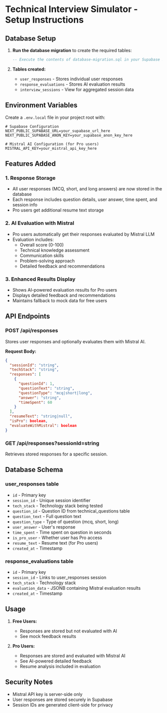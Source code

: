# Technical Interview Simulator - Setup Instructions

## Database Setup

1. **Run the database migration** to create the required tables:
   ```sql
   -- Execute the contents of database-migration.sql in your Supabase SQL editor
   ```

2. **Tables created:**
   - `user_responses` - Stores individual user responses
   - `response_evaluations` - Stores AI evaluation results
   - `interview_sessions` - View for aggregated session data

## Environment Variables

Create a `.env.local` file in your project root with:

```env
# Supabase Configuration
NEXT_PUBLIC_SUPABASE_URL=your_supabase_url_here
NEXT_PUBLIC_SUPABASE_ANON_KEY=your_supabase_anon_key_here

# Mistral AI Configuration (for Pro users)
MISTRAL_API_KEY=your_mistral_api_key_here
```

## Features Added

### 1. Response Storage
- All user responses (MCQ, short, and long answers) are now stored in the database
- Each response includes question details, user answer, time spent, and session info
- Pro users get additional resume text storage

### 2. AI Evaluation with Mistral
- Pro users automatically get their responses evaluated by Mistral LLM
- Evaluation includes:
  - Overall score (0-100)
  - Technical knowledge assessment
  - Communication skills
  - Problem-solving approach
  - Detailed feedback and recommendations

### 3. Enhanced Results Display
- Shows AI-powered evaluation results for Pro users
- Displays detailed feedback and recommendations
- Maintains fallback to mock data for free users

## API Endpoints

### POST /api/responses
Stores user responses and optionally evaluates them with Mistral AI.

**Request Body:**
```json
{
  "sessionId": "string",
  "techStack": "string", 
  "responses": [
    {
      "questionId": 1,
      "questionText": "string",
      "questionType": "mcq|short|long",
      "answer": "string",
      "timeSpent": 60
    }
  ],
  "resumeText": "string|null",
  "isPro": boolean,
  "evaluateWithMistral": boolean
}
```

### GET /api/responses?sessionId=string
Retrieves stored responses for a specific session.

## Database Schema

### user_responses table
- `id` - Primary key
- `session_id` - Unique session identifier
- `tech_stack` - Technology stack being tested
- `question_id` - Question ID from technical_questions table
- `question_text` - Full question text
- `question_type` - Type of question (mcq, short, long)
- `user_answer` - User's response
- `time_spent` - Time spent on question in seconds
- `is_pro_user` - Whether user has Pro access
- `resume_text` - Resume text (for Pro users)
- `created_at` - Timestamp

### response_evaluations table
- `id` - Primary key
- `session_id` - Links to user_responses session
- `tech_stack` - Technology stack
- `evaluation_data` - JSONB containing Mistral evaluation results
- `created_at` - Timestamp

## Usage

1. **Free Users:**
   - Responses are stored but not evaluated with AI
   - See mock feedback results

2. **Pro Users:**
   - Responses are stored and evaluated with Mistral AI
   - See AI-powered detailed feedback
   - Resume analysis included in evaluation

## Security Notes

- Mistral API key is server-side only
- User responses are stored securely in Supabase
- Session IDs are generated client-side for privacy 